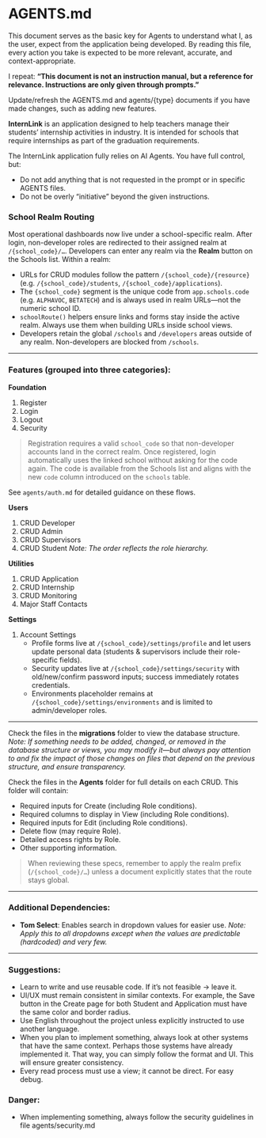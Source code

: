 # AGENTS.md

This document serves as the basic key for Agents to understand what I, as the user, expect from the application being developed. By reading this file, every action you take is expected to be more relevant, accurate, and context-appropriate.

I repeat: **“This document is not an instruction manual, but a reference for relevance. Instructions are only given through prompts.”**

Update/refresh the AGENTS.md and agents/{type} documents if you have made changes, such as adding new features.

**InternLink** is an application designed to help teachers manage their students’ internship activities in industry. It is intended for schools that require internships as part of the graduation requirements.

The InternLink application fully relies on AI Agents. You have full control, but:

* Do not add anything that is not requested in the prompt or in specific AGENTS files.
* Do not be overly “initiative” beyond the given instructions.

### School Realm Routing

Most operational dashboards now live under a school-specific realm. After login, non-developer roles are redirected to their assigned realm at `/{school_code}/…`. Developers can enter any realm via the **Realm** button on the Schools list. Within a realm:

* URLs for CRUD modules follow the pattern `/{school_code}/{resource}` (e.g. `/{school_code}/students`, `/{school_code}/applications`).
* The `{school_code}` segment is the unique code from `app.schools.code` (e.g. `ALPHAVOC`, `BETATECH`) and is always used in realm URLs—not the numeric school ID.
* `schoolRoute()` helpers ensure links and forms stay inside the active realm. Always use them when building URLs inside school views.
* Developers retain the global `/schools` and `/developers` areas outside of any realm. Non-developers are blocked from `/schools`.

---

### Features (grouped into three categories):

**Foundation**

1. Register
2. Login
3. Logout
4. Security

> Registration requires a valid `school_code` so that non-developer accounts land in the correct realm. Once registered, login automatically uses the linked school without asking for the code again. The code is available from the Schools list and aligns with the new `code` column introduced on the `schools` table.

See `agents/auth.md` for detailed guidance on these flows.

**Users**

1. CRUD Developer
2. CRUD Admin
3. CRUD Supervisors
4. CRUD Student
   *Note: The order reflects the role hierarchy.*

**Utilities**

1. CRUD Application
2. CRUD Internship
3. CRUD Monitoring
4. Major Staff Contacts

**Settings**

1. Account Settings
   - Profile forms live at `/{school_code}/settings/profile` and let users update personal data (students & supervisors include their role-specific fields).
   - Security updates live at `/{school_code}/settings/security` with old/new/confirm password inputs; success immediately rotates credentials.
   - Environments placeholder remains at `/{school_code}/settings/environments` and is limited to admin/developer roles.

---

Check the files in the **migrations** folder to view the database structure.
*Note: If something needs to be added, changed, or removed in the database structure or views, you may modify it—but always pay attention to and fix the impact of those changes on files that depend on the previous structure, and ensure transparency.*

Check the files in the **Agents** folder for full details on each CRUD. This folder will contain:

* Required inputs for Create (including Role conditions).
* Required columns to display in View (including Role conditions).
* Required inputs for Edit (including Role conditions).
* Delete flow (may require Role).
* Detailed access rights by Role.
* Other supporting information.

> When reviewing these specs, remember to apply the realm prefix (`/{school_code}/…`) unless a document explicitly states that the route stays global.

---

### Additional Dependencies:

* **Tom Select**: Enables search in dropdown values for easier use.
  *Note: Apply this to all dropdowns except when the values are predictable (hardcoded) and very few.*

---

### Suggestions:

* Learn to write and use reusable code. If it’s not feasible → leave it.
* UI/UX must remain consistent in similar contexts. For example, the Save button in the Create page for both Student and Application must have the same color and border radius.
* Use English throughout the project unless explicitly instructed to use another language.
* When you plan to implement something, always look at other systems that have the same context. Perhaps those systems have already implemented it. That way, you can simply follow the format and UI. This will ensure greater consistency.
* Every read process must use a view; it cannot be direct. For easy debug.

### Danger:
* When implementing something, always follow the security guidelines in file agents/security.md
